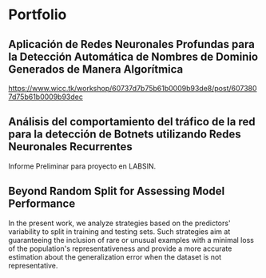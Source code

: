 # Portfolio

## Aplicación de Redes Neuronales Profundas para la Detección Automática de Nombres de Dominio Generados de Manera Algorítmica

https://www.wicc.tk/workshop/60737d7b75b61b0009b93de8/post/6073807d75b61b0009b93dec

## Análisis del comportamiento del tráfico de la red para la detección de Botnets utilizando Redes Neuronales Recurrentes

Informe Preliminar para proyecto en LABSIN. 

## Beyond Random Split for Assessing Model Performance

In the present work, we analyze strategies based on the predictors' variability to split in training and testing sets. Such strategies aim at guaranteeing the inclusion of rare or unusual examples with a minimal loss of the population's representativeness and provide a more accurate estimation about the generalization error when the dataset is not representative.




